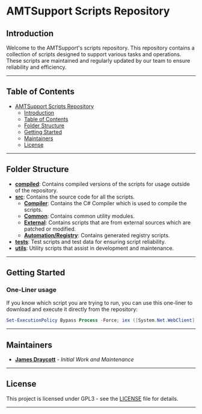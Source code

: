 # AMTSupport Scripts Repository

## Introduction

Welcome to the AMTSupport's scripts repository.
This repository contains a collection of scripts designed to support various tasks and operations.
These scripts are maintained and regularly updated by our team to ensure reliability and efficiency.

______________________________________________________________________

## Table of Contents

- [AMTSupport Scripts Repository](#amtsupport-scripts-repository)
  - [Introduction](#introduction)
  - [Table of Contents](#table-of-contents)
  - [Folder Structure](#folder-structure)
  - [Getting Started](#getting-started)
  - [Maintainers](#maintainers)
  - [License](#license)

______________________________________________________________________

## Folder Structure

- [**compiled**](./compiled/): Contains compiled versions of the scripts for usage outside of the repository.
- [**src**](./src): Contains the source code for all the scripts.
  - [**Compiler**](./src/Compiler): Contains the C# Compiler which is used to compile the scripts.
  - [**Common**](./src/common): Contains common utility modules.
  - [**External**](./src/external): Contains scripts that are from external sources which are patched or modified.
  - [**Automation/Registry**](./src/automation/registry): Contains generated registry scripts.
- [**tests**](./tests): Test scripts and test data for ensuring script reliability.
- [**utils**](./utils): Utility scripts that assist in development and maintenance.

______________________________________________________________________

## Getting Started

### One-Liner usage

If you know which script you are trying to run, you can use this one-liner to download and execute it directly from the repository:

```powershell
Set-ExecutionPolicy Bypass Process -Force; iex ([System.Net.WebClient]::new().DownloadString('https://raw.githubusercontent.com/AMTSupport/scripts/master/src/compiled/<script>'))
```

______________________________________________________________________

## Maintainers

- [**James Draycott**](https://github.com/DaRacci) - *Initial Work and Maintenance*

______________________________________________________________________

## License

This project is licensed under GPL3 - see the [LICENSE](LICENSE) file for details.

______________________________________________________________________
